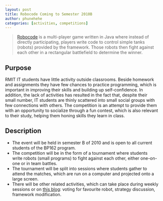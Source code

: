 ```yaml
---
layout: post
title: Robocode Coming to Semester 2010B
author: phunehehe
categories: [activities, competitions]
---
```


> [Robocode](http://robocode.sourceforge.net/) is a multi-player game
written in Java where instead of directly participating, players write
code to control simple tanks (robots) provided by the framework. Those
robots then fight against each other in a rectangular battlefield to
determine the winner.

## Purpose

RMIT IT students have little activity outside classrooms. Beside
homework and assignments they have few chances to practice programming,
which is important in improving their skills and building up
self-confidence. In addition, the lack of activities has resulted in the
fact that, despite their small number, IT students are thinly scattered
into small social groups with few connections with others. The
competition is an attempt to provide them with an opportunity to
socialize through a fun contest, which is also relevant to their study,
helping them honing skills they learn in class.

## Description

-   The event will be held in semester B of 2010 and is open to all
    current students of the BP162 program.
-   The competition will be in the form of a tournament where students
    write robots (small programs) to fight against each other, either
    one-on-one or in team battles.
-   The tournament will be split into sessions where students gather to
    attend the matches, which are run on a computer and projected onto a
    large screen.
-   There will be other related activities, which can take place during
    weekly sessions or on [this blog](http://rmitc.org/): voting for
    favourite robot, strategy discussion, framework modification.
